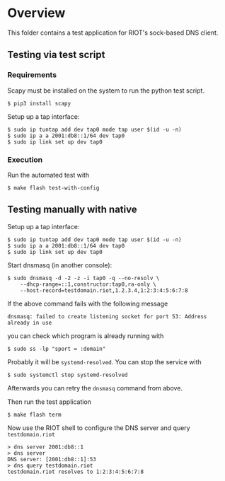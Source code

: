 # Overview

This folder contains a test application for RIOT's sock-based DNS client.

## Testing via test script

### Requirements

Scapy must be installed on the system to run the python test script.

    $ pip3 install scapy

Setup up a tap interface:

    $ sudo ip tuntap add dev tap0 mode tap user $(id -u -n)
    $ sudo ip a a 2001:db8::1/64 dev tap0
    $ sudo ip link set up dev tap0

### Execution

Run the automated test with

    $ make flash test-with-config

## Testing manually with native

Setup up a tap interface:

    $ sudo ip tuntap add dev tap0 mode tap user $(id -u -n)
    $ sudo ip a a 2001:db8::1/64 dev tap0
    $ sudo ip link set up dev tap0

Start dnsmasq (in another console):

    $ sudo dnsmasq -d -2 -z -i tap0 -q --no-resolv \
        --dhcp-range=::1,constructor:tap0,ra-only \
        --host-record=testdomain.riot,1.2.3.4,1:2:3:4:5:6:7:8

If the above command fails with the following message

    dnsmasq: failed to create listening socket for port 53: Address already in use

you can check which program is already running with

    $ sudo ss -lp "sport = :domain"

Probably it will be `systemd-resolved`. You can stop the service with

    $ sudo systemctl stop systemd-resolved

Afterwards you can retry the `dnsmasq` command from above.

Then run the test application

    $ make flash term

Now use the RIOT shell to configure the DNS server and query `testdomain.riot`

    > dns server 2001:db8::1
    > dns server
    DNS server: [2001:db8::1]:53
    > dns query testdomain.riot
    testdomain.riot resolves to 1:2:3:4:5:6:7:8
